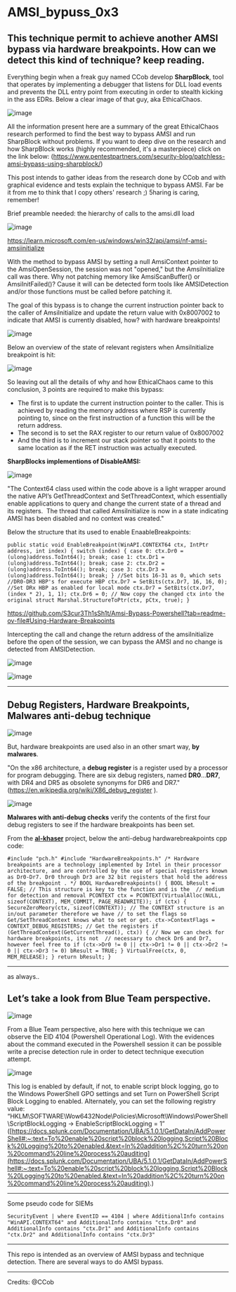 # AMSI_bypuss_0x3
This technique permit to achieve another AMSI bypass via hardware breakpoints. How can we detect this kind of technique? keep reading.
---

Everything begin when a freak guy named CCob develop **SharpBlock**, tool that operates by implementing a debugger that listens for DLL load events and prevents the DLL entry point from executing in order to stealth kicking in the ass EDRs.
Below a clear image of that guy, aka EthicalChaos.

![image](https://github.com/5hidobu/5hidobu.github.io/assets/65976929/220b848d-ccdd-4c4b-8eca-e5684a0197c3)

All the information present here are a summary of the great EthicalChaos research performed to find the best way to bypass AMSI and run SharpBlock without problems.
If you want to deep dive on the research and how SharpBlock works (highly recommended, it's a masterpiece) click on the link below:
(https://www.pentestpartners.com/security-blog/patchless-amsi-bypass-using-sharpblock/)

This post intends to gather ideas from the research done by CCob and with graphical evidence and tests explain the technique to bypass AMSI.
Far be it from me to think that I copy others' research ;) 5haring is caring, remember!

Brief preamble needed: the hierarchy of calls to the amsi.dll load

![image](https://github.com/5hidobu/5hidobu.github.io/assets/65976929/729dc4a1-cf56-4a5e-bda7-6dfe811537c1)

https://learn.microsoft.com/en-us/windows/win32/api/amsi/nf-amsi-amsiinitialize

With the method to bypass AMSI by setting a null AmsiContext pointer to the AmsiOpenSession, the session was not "opened," but the AmsiInitialize call was there.
Why not patching memory like AmsiScanBuffer() or AmsiInitFailed()? Cause it will can be detected form tools like AMSIDetection and/or those functions must be called before patching it.

The goal of this bypass is to change the current instruction pointer back to the caller of AmsiInitialize and update the return value with 0x8007002 to indicate that AMSI is currently disabled, how? with hardware breakpoints!

![image](https://github.com/5hidobu/5hidobu.github.io/assets/65976929/0eaba79a-7072-4add-9eab-4d4e11128068)

Below an overview of the state of relevant registers when AmsiInitialize breakpoint is hit:

![image](https://github.com/5hidobu/5hidobu.github.io/assets/65976929/9202383f-8a67-4a04-a853-9216903e51ac)

So leaving out all the details of why and how EthicalChaos came to this conclusion, 3 points are required to make this bypass:

- The first is to update the current instruction pointer to the caller. This is achieved by reading the memory address where RSP is currently pointing to, since on the first instruction of a function this will be the return address.
- The second is to set the RAX register to our return value of 0x8007002
- And the third is to increment our stack pointer so that it points to the same location as if the RET instruction was actually executed.

**SharpBlocks implementions of DisableAMSI:**

![image](https://github.com/5hidobu/5hidobu.github.io/assets/65976929/ed69ff02-3c37-419e-8652-fd2c0fcbb26f)

"The Context64 class used within the code above is a light wrapper around the native API’s GetThreadContext and SetThreadContext, which essentially enable applications to query and change the current state of a thread and its registers.  The thread that called AmsiInitialize is now in a state indicating AMSI has been disabled and no context was created."

Below the structure that its used to enable EnaableBreakpoints:

`public static void EnableBreakpoint(WinAPI.CONTEXT64 ctx, IntPtr address, int index)
        {
            switch (index)
            {
                case 0:
                    ctx.Dr0 = (ulong)address.ToInt64();
                   break;
               case 1:
                    ctx.Dr1 = (ulong)address.ToInt64();
                    break;
               case 2:
                    ctx.Dr2 = (ulong)address.ToInt64();
                   break;
                case 3:
                    ctx.Dr3 = (ulong)address.ToInt64();
                    break;
            }
            //Set bits 16-31 as 0, which sets
            //DR0-DR3 HBP's for execute HBP
            ctx.Dr7 = SetBits(ctx.Dr7, 16, 16, 0);
            //Set DRx HBP as enabled for local mode
            ctx.Dr7 = SetBits(ctx.Dr7, (index * 2), 1, 1);
            ctx.Dr6 = 0;
            // Now copy the changed ctx into the original struct
            Marshal.StructureToPtr(ctx, pCtx, true);
}`

https://github.com/S3cur3Th1sSh1t/Amsi-Bypass-Powershell?tab=readme-ov-file#Using-Hardware-Breakpoints

Intercepting the call and change the return address of the amsiInitialize before the open of the session, we can bypass the AMSI and no change is detected from AMSIDetection.

![image](https://github.com/5hidobu/5hidobu.github.io/assets/65976929/f28f3930-4678-4e5b-9c14-b970b8e57b77)

![image](https://github.com/5hidobu/5hidobu.github.io/assets/65976929/d4c7a51b-d230-4485-bb94-c5297e7bdeea)


---
## Debug Registers, Hardware Breakpoints, Malwares anti-debug technique

![image](https://github.com/5hidobu/5hidobu.github.io/assets/65976929/d3a47122-9ae1-4d81-bb02-c4b13fe7a29e)

But, hardware breakpoints are used also in an other smart way, **by malwares**.

"On the x86 architecture, a **debug register** is a register used by a processor for program debugging. There are six debug registers, named **DR0**...**DR7**, with DR4 and DR5 as obsolete synonyms for DR6 and DR7." (https://en.wikipedia.org/wiki/X86_debug_register ).

![image](https://github.com/5hidobu/5hidobu.github.io/assets/65976929/11dfc61c-16b9-46a4-8295-fc1e60d2dece)

**Malwares with anti-debug checks** verify the contents of the first four debug registers to see if the hardware breakpoints has been set.

From the **[al-khaser](https://github.com/LordNoteworthy/al-khaser)** project, below the anti-debug hardwarebreakpoints cpp code:

`#include "pch.h"
#include "HardwareBreakpoints.h"
/*
Hardware breakpoints are a technology implemented by Intel in their processor architecture,
and are controlled by the use of special registers known as Dr0-Dr7.
Dr0 through Dr3 are 32 bit registers that hold the address of the breakpoint .
*/
BOOL HardwareBreakpoints()
{
	BOOL bResult = FALSE;
	// This structure is key to the function and is the 
	// medium for detection and removal
	PCONTEXT ctx = PCONTEXT(VirtualAlloc(NULL, sizeof(CONTEXT), MEM_COMMIT, PAGE_READWRITE));
	if (ctx) {
		SecureZeroMeory(ctx, sizeof(CONTEXT));
		// The CONTEXT structure is an in/out parameter therefore we have
		// to set the flags so Get/SetThreadContext knows what to set or get.
		ctx->ContextFlags = CONTEXT_DEBUG_REGISTERS;
		// Get the registers
		if (GetThreadContext(GetCurrentThread(), ctx)) {
			// Now we can check for hardware breakpoints, its not 
			// necessary to check Dr6 and Dr7, however feel free to
			if (ctx->Dr0 != 0 || ctx->Dr1 != 0 || ctx->Dr2 != 0 || ctx->Dr3 != 0)
				bResult = TRUE;
		}
		VirtualFree(ctx, 0, MEM_RELEASE);
	}
	return bResult;
}`


---
 as always..
## Let’s take a look from **Blue Team** perspective.

![image](https://github.com/5hidobu/5hidobu.github.io/assets/65976929/2d43e779-9833-4dd6-a2fe-20df4f9b8e31)

From a Blue Team perspective, also here with this technique we can observe the EID 4104 (Powershell Operational Log). With the evidences about the command executed in the Powershell session it can be possible write a precise detection rule in order to detect technique execution attempt.

![image](https://github.com/5hidobu/5hidobu.github.io/assets/65976929/55c45a59-e7f5-41db-9c81-aadd6cd6a688)

This log is enabled by default, if not, to enable script block logging, go to the Windows PowerShell GPO settings and set Turn on PowerShell Script Block Logging to enabled. Alternately, you can set the following registry value: “HKLM\SOFTWARE\Wow6432Node\Policies\Microsoft\Windows\PowerShell\ScriptBlockLogging → EnableScriptBlockLogging = 1” ([https://docs.splunk.com/Documentation/UBA/5.1.0.1/GetDataIn/AddPowerShell#:~:text=To%20enable%20script%20block%20logging,Script%20Block%20Logging%20to%20enabled.&text=In%20addition%2C%20turn%20on%20command%20line%20process%20auditing](https://docs.splunk.com/Documentation/UBA/5.1.0.1/GetDataIn/AddPowerShell#:~:text=To%20enable%20script%20block%20logging,Script%20Block%20Logging%20to%20enabled.&text=In%20addition%2C%20turn%20on%20command%20line%20process%20auditing).)

---

Some pseudo code for SIEMs

`SecurityEvent
| where EventID == 4104
| where AdditionalInfo contains "WinAPI.CONTEXT64" and AdditionalInfo contains "ctx.Dr0" and AdditionalInfo contains "ctx.Dr1" and AdditionalInfo contains "ctx.Dr2" and AdditionalInfo contains "ctx.Dr3" `

---

This repo is intended as an overview of AMSI bypass and technique detection. There are several ways to do AMSI bypass.

---

Credits: @CCob




